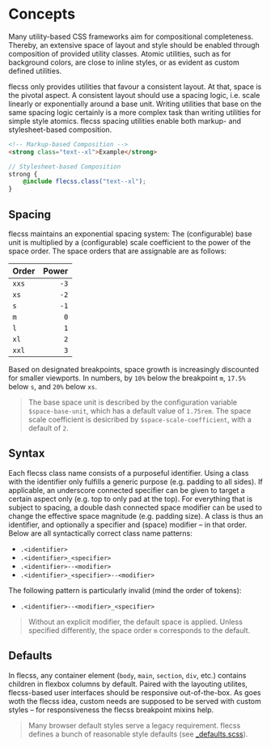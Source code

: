 # Concepts

Many utility-based CSS frameworks aim for compositional completeness. Thereby, an extensive space of layout and style should be enabled through composition of provided utility classes. Atomic utilities, such as for background colors, are close to inline styles, or as evident as custom defined utilities.

flecss only provides utilities that favour a consistent layout. At that, space is the pivotal aspect. A consistent layout should use a spacing logic, i.e. scale linearly or exponentially around a base unit. Writing utilities that base on the same spacing logic certainly is a more complex task than writing utilities for simple style atomics. flecss spacing utilities enable both markup- and stylesheet-based composition.

``` html
<!-- Markup-based Composition -->
<strong class="text--xl">Example</strong>
```

``` scss
// Stylesheet-based Composition
strong {
    @include flecss.class("text--xl"); 
}
```

## Spacing

flecss maintains an exponential spacing system: The (configurable) base unit is multiplied by a (configurable) scale coefficient to the power of the space order. The space orders that are assignable are as follows:

| Order | Power |
| :- | -: |
| `xxs` | `-3` |
| `xs` | `-2` |
| `s` | `-1` |
| `m` | `0` |
| `l` | `1` |
| `xl` | `2` |
| `xxl` | `3` |

Based on designated breakpoints, space growth is increasingly discounted for smaller viewports. In numbers, by `10%` below the breakpoint `m`, `17.5%` below `s`, and `20%` below `xs`.

> The base space unit is described by the configuration variable `$space-base-unit`, which has a default value of `1.75rem`. The space scale coefficient is desicribed by `$space-scale-coefficient`, with a default of `2`.

## Syntax

Each flecss class name consists of a purposeful identifier. Using a class with the identifier only fulfills a generic purpose (e.g. padding to all sides). If applicable, an underscore connected specifier can be given to target a certain aspect only (e.g. top to only pad at the top). For everything that is subject to spacing, a double dash connected space modifier can be used to change the effective space magnitude (e.g. padding size). A class is thus an identifier, and optionally a specifier and (space) modifier – in that order. Below are all syntactically correct class name patterns:

- `.<identifier>`
- `.<identifier>_<specifier>`
- `.<identifier>--<modifier>`
- `.<identifier>_<specifier>--<modifier>`

The following pattern is particularly invalid (mind the order of tokens):

- `.<identifier>--<modifier>_<specifier>`

> Without an explicit modifier, the default space is applied. Unless specified differently, the space order `m` corresponds to the default.

## Defaults

In flecss, any container element (`body`, `main`, `section`, `div`, etc.) contains children in flexbox columns by default. Paired with the layouting utilites, flecss-based user interfaces should be responsive out-of-the-box. As goes woth the flecss idea, custom needs are supposed to be served with custom styles – for responsiveness the flecss breakpoint mixins help.

> Many browser default styles serve a legacy requirement. flecss defines a bunch of reasonable style defaults (see [_defaults.scss](https://github.com/flecss/flecss/blob/main/src/_defaults.scss)).
